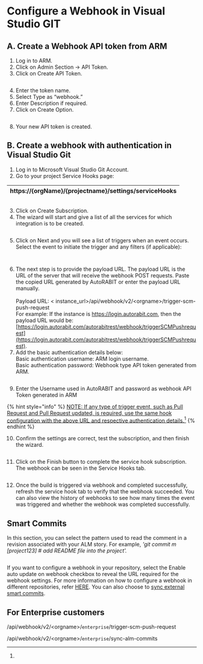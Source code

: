 # Configure a Webhook in Visual Studio GIT

## A. Create a Webhook API token from ARM

1. Log in to ARM.
2. Click on Admin Section -> API Token.
3. Click on Create API Token.

<figure><img src="../../../../../.gitbook/assets/image (16) (1) (1) (1) (1).png" alt=""><figcaption></figcaption></figure>

4. Enter the token name.
5. Select Type as “webhook.”
6. Enter Description if required.
7. Click on Create Option.

<figure><img src="../../../../../.gitbook/assets/image (17) (1) (1) (1).png" alt=""><figcaption></figcaption></figure>

8. Your new API token is created.

## B. Create a webhook with authentication in Visual Studio Git

1. Log in to Microsoft Visual Studio Git Account.
2. Go to your project Service Hooks page:

| https://{orgName}/{projectname}/settings/serviceHooks |
| ----------------------------------------------------- |

<figure><img src="../../../../../.gitbook/assets/image (18) (1) (1) (1).png" alt=""><figcaption></figcaption></figure>

3. Click on Create Subscription.
4. The wizard will start and give a list of all the services for which integration is to be created.

<figure><img src="../../../../../.gitbook/assets/image (19) (1) (1) (1).png" alt=""><figcaption></figcaption></figure>

5. Click on Next and you will see a list of triggers when an event occurs. Select the event to initiate the trigger and any filters (if applicable):

<figure><img src="../../../../../.gitbook/assets/image (20) (1) (1).png" alt=""><figcaption></figcaption></figure>

<figure><img src="../../../../../.gitbook/assets/image (21) (1) (1).png" alt=""><figcaption></figcaption></figure>

6. The next step is to provide the payload URL. The payload URL is the URL of the server that will receive the webhook POST requests. Paste the copied URL generated by AutoRABIT or enter the payload URL manually.\
   \
   Payload URL: < instance\_url>/api/webhook/v2/\<orgname>/trigger-scm-push-request\
   For example: If the instance is https://login.autorabit.com, then the payload URL would be: [https://login.autorabit.com/autorabitrest/webhook/triggerSCMPushrequest](https://login.autorabit.com/autorabitrest/webhook/triggerSCMPushrequest).
7. Add the basic authentication details below:\
   Basic authentication username: ARM login username.\
   Basic authentication password: Webhook type API token generated from ARM.

<figure><img src="../../../../../.gitbook/assets/image (22) (1) (1).png" alt=""><figcaption></figcaption></figure>

9. Enter the Username used in AutoRABIT and password as webhook API Token generated in ARM

{% hint style="info" %}
[NOTE: If any type of trigger event, such as Pull Request and Pull Request updated, is required, use the same hook configuration with the above URL and respective authentication details.](#user-content-fn-1)[^1]
{% endhint %}

10. Confirm the settings are correct, test the subscription, and then finish the wizard.

<figure><img src="../../../../../.gitbook/assets/image (23) (1) (1).png" alt=""><figcaption></figcaption></figure>

11. Click on the Finish button to complete the service hook subscription. The webhook can be seen in the Service Hooks tab.

<figure><img src="../../../../../.gitbook/assets/image (24) (1) (1).png" alt=""><figcaption></figcaption></figure>

12. Once the build is triggered via webhook and completed successfully, refresh the service hook tab to verify that the webhook succeeded. You can also view the history of webhooks to see how many times the event was triggered and whether the webhook was completed successfully.

## Smart Commits

In this section, you can select the pattern used to read the comment in a revision associated with your ALM story. For example, _'git commit m \[project123] # add README file into the project'._

<figure><img src="../../../../../.gitbook/assets/image (25) (1) (1).png" alt=""><figcaption></figcaption></figure>

If you want to configure a webhook in your repository, select the Enable auto update on webhook checkbox to reveal the URL required for the webhook settings. For more information on how to configure a webhook in different repositories, refer [HERE](file://product-guides/arm/arm-features/webhooks). You can also choose to [sync external smart commits](file://product-guides/arm/arm-features/version-control/introduction-to-version-control/version-control-repositories-summary).

&#x20;

## For Enterprise customers

/api/webhook/v2/\<orgname>/`enterprise`/trigger-scm-push-request

/api/webhook/v2/\<orgname>/`enterprise`/sync-alm-commits

&#x20;

&#x20;

&#x20;

[^1]: 
